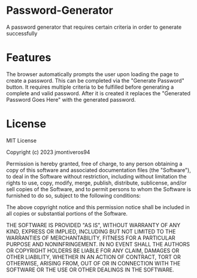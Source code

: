 # Password-Generator
A password generator that requires certain criteria in order to generate successfully

# Features
The browser automatically prompts the user upon loading the page to create a password. This can be completed via the "Generate Password" button. It requires multiple criteria to be fulfilled before generating a complete and valid password. After it is created it replaces the "Generated Password Goes Here" with the generated password. 

# License

MIT License

Copyright (c) 2023 jmontiveros94

Permission is hereby granted, free of charge, to any person obtaining a copy of this software and associated documentation files (the "Software"), to deal in the Software without restriction, including without limitation the rights to use, copy, modify, merge, publish, distribute, sublicense, and/or sell copies of the Software, and to permit persons to whom the Software is furnished to do so, subject to the following conditions:

The above copyright notice and this permission notice shall be included in all copies or substantial portions of the Software.

THE SOFTWARE IS PROVIDED "AS IS", WITHOUT WARRANTY OF ANY KIND, EXPRESS OR IMPLIED, INCLUDING BUT NOT LIMITED TO THE WARRANTIES OF MERCHANTABILITY, FITNESS FOR A PARTICULAR PURPOSE AND NONINFRINGEMENT. IN NO EVENT SHALL THE AUTHORS OR COPYRIGHT HOLDERS BE LIABLE FOR ANY CLAIM, DAMAGES OR OTHER LIABILITY, WHETHER IN AN ACTION OF CONTRACT, TORT OR OTHERWISE, ARISING FROM, OUT OF OR IN CONNECTION WITH THE SOFTWARE OR THE USE OR OTHER DEALINGS IN THE SOFTWARE.

